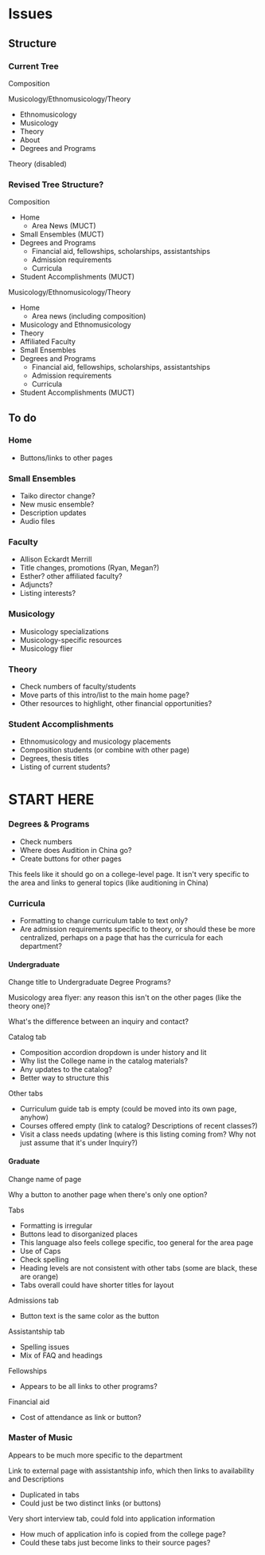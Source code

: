 # Issues

## Structure

### Current Tree

Composition

Musicology/Ethnomusicology/Theory

* Ethnomusicology
* Musicology
* Theory
* About
* Degrees and Programs

Theory (disabled)

### Revised Tree Structure?

Composition

* Home
	* Area News (MUCT)
* Small Ensembles (MUCT)
* Degrees and Programs
	* Financial aid, fellowships, scholarships, assistantships
	* Admission requirements
	* Curricula
* Student Accomplishments (MUCT)

Musicology/Ethnomusicology/Theory

* Home
	* Area news (including composition)
* Musicology and Ethnomusicology
* Theory
* Affiliated Faculty
* Small Ensembles
* Degrees and Programs
	* Financial aid, fellowships, scholarships, assistantships
	* Admission requirements
	* Curricula
* Student Accomplishments (MUCT)

## To do

### Home

* Buttons/links to other pages

### Small Ensembles

* Taiko director change?
* New music ensemble?
* Description updates
* Audio files

### Faculty

* Allison Eckardt Merrill
* Title changes, promotions (Ryan, Megan?)
* Esther? other affiliated faculty?
* Adjuncts?
* Listing interests?

### Musicology

* Musicology specializations
* Musicology-specific resources
* Musicology flier

### Theory

* Check numbers of faculty/students
* Move parts of this intro/list to the main home page?
* Other resources to highlight, other financial opportunities?

### Student Accomplishments

* Ethnomusicology and musicology placements
* Composition students (or combine with other page)
* Degrees, thesis titles
* Listing of current students?

# START HERE

### Degrees & Programs

* Check numbers
* Where does Audition in China go?
* Create buttons for other pages

This feels like it should go on a college-level page. It isn't very specific to the area and links to general topics (like auditioning in China)

### Curricula

* Formatting to change curriculum table to text only?
* Are admission requirements specific to theory, or should these be more centralized, perhaps on a page that has the curricula for each department?

#### Undergraduate

Change title to Undergraduate Degree Programs?

Musicology area flyer: any reason this isn't on the other pages (like the theory one)?

What's the difference between an inquiry and contact?

Catalog tab

* Composition accordion dropdown is under history and lit
* Why list the College name in the catalog materials?
* Any updates to the catalog?
* Better way to structure this

Other tabs

* Curriculum guide tab is empty (could be moved into its own page, anyhow)
* Courses offered empty (link to catalog? Descriptions of recent classes?)
* Visit a class needs updating (where is this listing coming from? Why not just assume that it's under Inquiry?)

#### Graduate

Change name of page

Why a button to another page when there's only one option?

Tabs

* Formatting is irregular
* Buttons lead to disorganized places
* This language also feels college specific, too general for the area page
* Use of Caps
* Check spelling
* Heading levels are not consistent with other tabs (some are black, these are orange)
* Tabs overall could have shorter titles for layout

Admissions tab

* Button text is the same color as the button

Assistantship tab

* Spelling issues
* Mix of FAQ and headings

Fellowships

* Appears to be all links to other programs?

Financial aid

* Cost of attendance as link or button?

### Master of Music

Appears to be much more specific to the department

Link to external page with assistantship info, which then links to availability and Descriptions

* Duplicated in tabs
* Could just be two distinct links (or buttons)

Very short interview tab, could fold into application information

* How much of application info is copied from the college page?
* Could these tabs just become links to their source pages?
